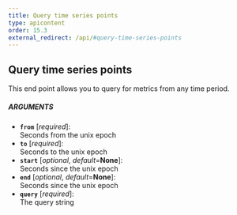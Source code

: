```yaml
---
title: Query time series points
type: apicontent
order: 15.3
external_redirect: /api/#query-time-series-points
---
```


## Query time series points
This end point allows you to query for metrics from any time period.

##### ARGUMENTS
* **`from`** [*required*]:  
    Seconds from the unix epoch
* **`to`** [*required*]:  
    Seconds to the unix epoch
* **`start`** [*optional*, *default*=**None**]:  
    Seconds since the unix epoch
* **`end`** [*optional*, *default*=**None**]:  
    Seconds since the unix epoch
* **`query`** [*required*]:  
    The query string

